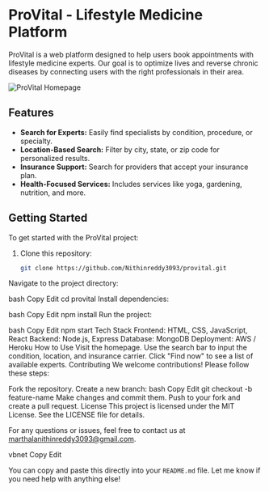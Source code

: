 # ProVital - Lifestyle Medicine Platform

ProVital is a web platform designed to help users book appointments with lifestyle medicine experts. Our goal is to optimize lives and reverse chronic diseases by connecting users with the right professionals in their area.

![ProVital Homepage](https://drive.google.com/uc?id=1Qw8Smvhc4kmQ-ejO6BHYxY0CmHPJZmVo)

## Features
- **Search for Experts:** Easily find specialists by condition, procedure, or specialty.
- **Location-Based Search:** Filter by city, state, or zip code for personalized results.
- **Insurance Support:** Search for providers that accept your insurance plan.
- **Health-Focused Services:** Includes services like yoga, gardening, nutrition, and more.

## Getting Started
To get started with the ProVital project:

1. Clone this repository:
   ```bash
   git clone https://github.com/Nithinreddy3093/provital.git
Navigate to the project directory:

bash
Copy
Edit
cd provital
Install dependencies:

bash
Copy
Edit
npm install
Run the project:

bash
Copy
Edit
npm start
Tech Stack
Frontend: HTML, CSS, JavaScript, React
Backend: Node.js, Express
Database: MongoDB
Deployment: AWS / Heroku
How to Use
Visit the homepage.
Use the search bar to input the condition, location, and insurance carrier.
Click "Find now" to see a list of available experts.
Contributing
We welcome contributions! Please follow these steps:

Fork the repository.
Create a new branch:
bash
Copy
Edit
git checkout -b feature-name
Make changes and commit them.
Push to your fork and create a pull request.
License
This project is licensed under the MIT License. See the LICENSE file for details.

For any questions or issues, feel free to contact us at marthalanithinreddy3093@gmail.com.

vbnet
Copy
Edit

You can copy and paste this directly into your `README.md` file. Let me know if you need help with anything else!
